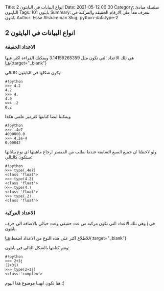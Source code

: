 Title: انواع البيانات في البايثون 2
Date: 2021-05-12 00:30
Category: سلسلة مبادئ البايثون
Tags: بايثون 101
Summary: نتعرف معاً على الارقام الحقيقة والمركبة في بايثون
Author: Essa Alshammari
Slug: python-datatype-2

## انواع البيانات في البايثون 2

### الاعداد الحقيقة

هي تلك الاعداد التي تكون مثل 3.14159265359 ويمكنك القراءة اكثر عنها
 [هنا](https://ar.wikipedia.org/wiki/%D8%B9%D8%AF%D8%AF_%D8%AD%D9%82%D9%8A%D9%82%D9%8A){:target="_blank"}

يكون شكلها في البايثون كالتالي:

~~~
#!python
>>> 4.2
4.2
>>> 4.
4.0
>>> .2
0.2
~~~

ويمكننا ايضا كتابتها كترميز علمي هكذا

~~~
#!python
>>> .4e7
4000000.0
>>> 4.2e-4
0.00042
~~~

ولو لاحظنا ان جميع الصيغ السابقة عندما نطلب من المفسر ارجاع ماهيتها اي نوع بياناتها ستكون كالتالي:

~~~
#!python
>>> type(.4e7)
<class 'float'>
>>> type(4.2)
<class 'float'>
>>> type(4.)
<class 'float'>
>>> type(.2)
<class 'float'>
~~~

### الاعداد المركبة

وهي تلك الاعداد التي تكون مركبة من عدد حقيقي وعدد خيالي بالاضافة الى حرف j في بايثون.

للاطلاع اكثر على هذه النوع من الاعداد اضغط [هنا](https://ar.wikipedia.org/wiki/%D8%B9%D8%AF%D8%AF_%D9%85%D8%B1%D9%83%D8%A8){:target="_blank"}


وتتم كتابتها بالشكل التالي في بايثون:

~~~
#!python
>>> 2+3j
(2+3j)
>>> type(2+3j)
<class 'complex'>
~~~

هنا نكون انهينا موضوع هذا اليوم :)
